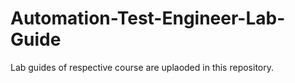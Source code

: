 # Automation-Test-Engineer-Lab-Guide
Lab guides of respective course are uplaoded in this repository.
